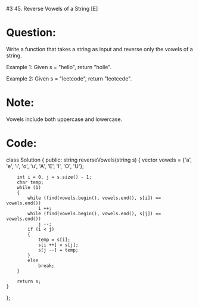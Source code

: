 #3 45. Reverse Vowels of a String [E]

# Question: 
Write a function that takes a string as input and reverse only the vowels of a string.

Example 1:
Given s = "hello", return "holle".

Example 2:
Given s = "leetcode", return "leotcede".

# Note:
Vowels include both uppercase and lowercase.

# Code:

class Solution {
public:
    string reverseVowels(string s) 
    {
        vector<char> vowels = {'a', 'e', 'i', 'o', 'u', 'A', 'E', 'I', 'O', 'U'};
        
        int i = 0, j = s.size() - 1;
        char temp;
        while (1)
        {
            while (find(vowels.begin(), vowels.end(), s[i]) == vowels.end())
                i ++;
            while (find(vowels.begin(), vowels.end(), s[j]) == vowels.end())
                j --;
            if (i < j)
            {
                temp = s[i];
                s[i ++] = s[j];
                s[j --] = temp;
            }
            else
                break;
        }
        
        return s;
    }
};
